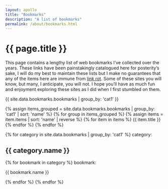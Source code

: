 ```yaml
---
layout: apollo
title: "Bookmarks"
description: "A list of bookmarks"
permalink: /about/bookmarks.html
---
```


<h1>{{ page.title }}</h1>
<div class="content">
	<p>This page contains a lengthy list of web bookmarks I’ve collected over the years. These links have been painstakingly catalogued here for posterity’s sake, I will do my best to maintain these lists but I make no guarantees that any of the items here are immune from <a href="https://en.wikipedia.org/wiki/Link_rot" title="link rot" target="_blank">link rot</a>. Some of these sites you will know, but many, I anticipate, you will not. I hope you’ll have as much fun and enjoyment exploring these sites as I did when I first stumbled on them.</p>

<div class="post">

{{ site.data.bookmarks.bookmarks | group_by: 'cat1' }}

{% assign items_grouped = site.data.bookmarks.bookmarks | group_by: 'cat1' | sort: 'name' %}
{% for group in items_grouped %}
  {% assign items = item.items | sort: 'name' | reverse %}
  {% for item in items  %}
    {{ item.title }}
  {% endfor %}
{% endfor %}

{% for category in site.data.bookmarks | group_by: 'cat1' %}
  category: <h2>{{ category.name }}</h2>
  {% for bookmark in category %}
    bookmark: <p>{{ bookmark.name }}</p>
  {% endfor %}
{% endfor %}

</div>
